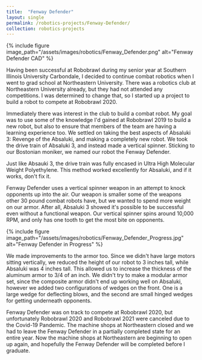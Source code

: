 ```yaml
---
title:  "Fenway Defender"
layout: single
permalink: /robotics-projects/Fenway-Defender/
collection: robotics-projects
---
```


{% include figure image_path="/assets/images/robotics/Fenway_Defender.png" alt="Fenway Defender CAD" %}

Having been successful at Robobrawl during my senior year at Southern Illinois University Carbondale, I decided to continue combat robotics when I went to grad school at Northeastern University. There was a robotics club at Northeastern University already, but they had not attended any competitions. I was determined to change that, so I started up a project to build a robot to compete at Robobrawl 2020.

Immediately there was interest in the club to build a combat robot. My goal was to use some of the knowledge I'd gained at Robobrawl 2019 to build a new robot, but also to ensure that members of the team are having a learning experience too. We settled on taking the best aspects of Absaluki 3: Revenge of the Absaluki, and making a completely new robot. We took the drive train of Absaluki 3, and instead made a vertical spinner. Sticking to our Bostonian moniker, we named our robot the Fenway Defender.

Just like Absauki 3, the drive train was fully encased in Ultra High Molecular Weight Polyethylene. This method worked excellently for Absaluki, and if it works, don't fix it.

Fenway Defender uses a vertical spinner weapon in an attempt to knock opponents up into the air. Our weapon is smaller some of the weapons other 30 pound combat robots have, but we wanted to spend more weight on our armor. After all, Absaluki 3 showed it's possible to be successful even without a functional weapon. Our vertical spinner spins around 10,000 RPM, and only has one tooth to get the most bite on opponents.

{% include figure image_path="/assets/images/robotics/Fenway_Defender_Progress.jpg" alt="Fenway Defender in Progress" %}

We made improvements to the armor too. Since we didn't have large motors sitting vertically, we reduced the height of our robot to 3 inches tall, while Absaluki was 4 inches tall. This allowed us to increase the thickness of the aluminum armor to 3/4 of an inch. We didn't try to make a modular armor set, since the composite armor didn't end up working well on Absaluki, however we added two configurations of wedges on the front. One is a large wedge for deflecting blows, and the second are small hinged wedges for getting underneath opponents.

Fenway Defender was on track to compete at Robobrawl 2020, but unfortunately Robobrawl 2020 and Robobrawl 2021 were canceled due to the Covid-19 Pandemic. The machine shops at Northeastern closed and we had to leave the Fenway Defender in a partially completed state for an entire year. Now the machine shops at Northeastern are beginning to open up again, and hopefully the Fenway Defender will be completed before I graduate.
